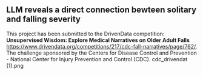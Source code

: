 ## LLM reveals a direct connection bewteen solitary and falling severity
This project has been submitted to the DrivenData competition: **Unsupervised Wisdom: Explore Medical Narratives on Older Adult Falls**  
https://www.drivendata.org/competitions/217/cdc-fall-narratives/page/762/.  
The challenge sponsored by the Centers for Disease Control and Prevention - National Center for Injury Prevention and Control (CDC).
cdc_drivendat (1).png





